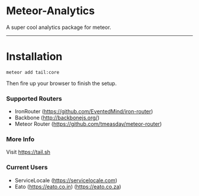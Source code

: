 Meteor-Analytics
================

A super cool analytics package for meteor.


-------

Installation
===============

```
meteor add tail:core
```

Then fire up your browser to finish the setup.

### Supported Routers

 - IronRouter (https://github.com/EventedMind/iron-router)
 - Backbone (http://backbonejs.org/)
 - Meteor Router (https://github.com/tmeasday/meteor-router)
 
### More Info

Visit https://tail.sh

### Current Users

 - ServiceLocale (https://servicelocale.com)
 - Eato (https://eato.co.in) (https://eato.co.za)
